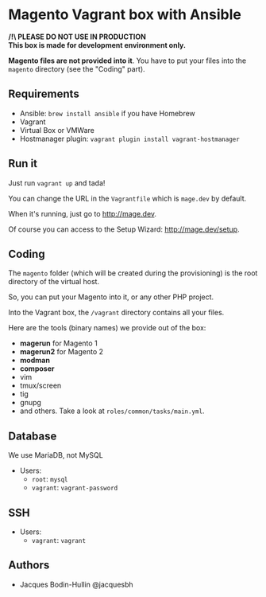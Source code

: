 # Magento Vagrant box with Ansible

**/!\ PLEASE DO NOT USE IN PRODUCTION**  
**This box is made for development environment only.**

**Magento files are not provided into it**. You have to put your files into the `magento` directory (see the "Coding" part).

## Requirements

* Ansible: `brew install ansible` if you have Homebrew
* Vagrant
* Virtual Box or VMWare
* Hostmanager plugin: `vagrant plugin install vagrant-hostmanager`

## Run it

Just run `vagrant up` and tada!

You can change the URL in the `Vagrantfile` which is `mage.dev` by default.

When it's running, just go to <http://mage.dev>.

Of course you can access to the Setup Wizard: <http://mage.dev/setup>.

## Coding

The `magento` folder (which will be created during the provisioning) is the root directory of the virtual host.

So, you can put your Magento into it, or any other PHP project.

Into the Vagrant box, the `/vagrant` directory contains all your files.

Here are the tools (binary names) we provide out of the box:

* **magerun** for Magento 1
* **magerun2** for Magento 2
* **modman**
* **composer**
* vim
* tmux/screen
* tig
* gnupg
* and others. Take a look at `roles/common/tasks/main.yml`.

## Database

We use MariaDB, not MySQL

* Users:
    * `root`: `mysql`
    * `vagrant`: `vagrant-password`

## SSH

* Users:
    * `vagrant`: `vagrant`

## Authors

* Jacques Bodin-Hullin @jacquesbh

